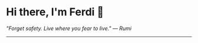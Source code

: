 <h1>Hi there, I'm Ferdi 👋</h1>

<p><em>
  "Forget safety. Live where you fear to live." — Rumi
</em></p>

---
